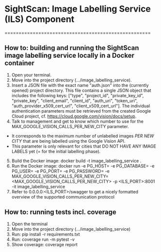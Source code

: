 # SightScan: Image Labelling Service (ILS) Component
====================================================

## How to: building and running the SightScan image labelling service locally in a Docker container

1. Open your terminal.
2. Move into the project directory (.../image_labelling_service).
3. Insert a JSON file with the exact name "auth.json" into the (currently opened) project directory.
    This file contains a single JSON object that includes the following keys:
    ["type", "project_id", "private_key_id",
    "private_key", "client_email",
    "client_id", "auth_uri", "token_uri",
    "auth_provider_x509_cert_url", "client_x509_cert_url"].
    The individual authentication parameters must be retrieved from the created Google Cloud project, cf. https://cloud.google.com/vision/docs/setup.
4. Talk to management and get to know which number to use for the MAX_GOOGLE_VISION_CALLS_PER_NEW_CITY parameter.
- It corresponds to the maximum number of unlabelled images *PER NEW CITY* that are being labelled using the Google Vision API.
- This parameter is only relevant for cities that DO NOT HAVE ANY IMAGE LABELS yet (= for the initial labelling phase).
5. Build the Docker image: docker build -t image_labelling_service .
6. Run the Docker image:
docker run  -e PG_HOST=<HOST>
            -e PG_DATABASE=<DATABASE>
            -e PG_USER=<USER>
            -e PG_PORT=<PORT>
            -e PG_PASSWORD=<PASSWORD>
            -e MAX_GOOGLE_VISION_CALLS_PER_NEW_CITY=<MAX_GOOGLE_VISION_CALLS_PER_NEW_CITY>
            -p <ILS_PORT>:8001
            -it image_labelling_service
7. Refer to 0.0.0.0:<ILS_PORT>/swagger to get a nicely formatted overview of the supported communication protocol

## How to: running tests incl. coverage

1. Open the terminal
2. Move into the project directory (.../image_labelling_service)
3. Run: pip install -r requirements.txt
4. Run: coverage run -m pytest -v
5. Show coverage: coverage report